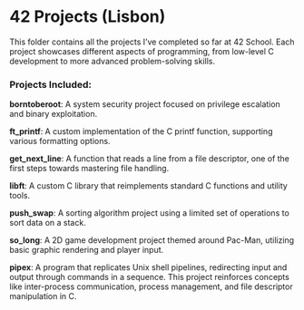 #	42 Projects (Lisbon)

This folder contains all the projects I’ve completed so far at 42 School. Each project showcases different aspects of programming, from low-level C development to more advanced problem-solving skills.

###	Projects Included:


**borntoberoot**: A system security project focused on privilege escalation and binary exploitation.

**ft_printf**: A custom implementation of the C printf function, supporting various formatting options.

**get_next_line**: A function that reads a line from a file descriptor, one of the first steps towards mastering file handling.

**libft**: A custom C library that reimplements standard C functions and utility tools.

**push_swap**: A sorting algorithm project using a limited set of operations to sort data on a stack.

**so_long**: A 2D game development project themed around Pac-Man, utilizing basic graphic rendering and player input.

**pipex**: A program that replicates Unix shell pipelines, redirecting input and output through commands in a sequence. This project reinforces concepts like inter-process communication, process management, and file descriptor manipulation in C.
